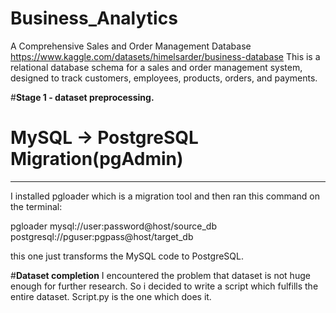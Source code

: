 # Business_Analytics
A Comprehensive Sales and Order Management Database
https://www.kaggle.com/datasets/himelsarder/business-database
This is a relational database schema for a sales and order management system, designed to track customers, employees, products, orders, and payments. 

#**Stage 1 - dataset preprocessing.**
# MySQL → PostgreSQL Migration(pgAdmin)
---
I installed pgloader which is a migration tool and then ran this command on the terminal:

pgloader mysql://user:password@host/source_db postgresql://pguser:pgpass@host/target_db

this one just transforms the MySQL code to PostgreSQL.

#**Dataset completion**
I encountered the problem that dataset is not huge enough for further research. So i decided to write a script which fulfills the entire dataset. 
Script.py is the one which does it.
